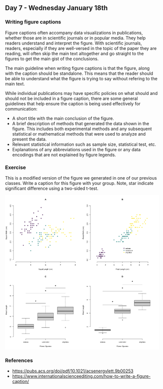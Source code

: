 ## Day 7 - Wednesday January 18th

### Writing figure captions 

Figure captions often accompany data visualizations in publications, whether those are in scientific journals or in popular media. They help readers understand and interpret the figure. With scientific journals, readers, especially if they are well-versed in the topic of the paper they are reading, will often skip the main text altogether and go straight to the figures to get the main gist of the conclusions. 

The main guideline when writing figure captions is that the figure, along with the caption should be standalone. This means that the reader should be able to understand what the figure is trying to say without refering to the main text. 

While individual publications may have specific policies on what should and should not be included in a figure caption, there are some general guidelines that help ensure the caption is being used effectively for communication: 
- A short title with the main conclusion of the figure.
- A brief description of methods that generated the data shown in the figure. This includes both experimental methods and any subsequent statistical or mathematical methods that were used to analyze and present the data. 
- Relevant statistical information such as sample size, statistical test, etc. 
- Explanations of any abbreviations used in the figure or any data encodings that are not explained by figure legends. 


### Exercise

This is a modified version of the figure we generated in one of our previous classes. Write a caption for this figure with your group. Note, star indicate significant difference using a two-sided t-test. 

![iris](./../../week1/code_day3/iris_multi.png )


### References 

- https://pubs.acs.org/doi/pdf/10.1021/acsenergylett.9b00253
- https://www.internationalscienceediting.com/how-to-write-a-figure-caption/